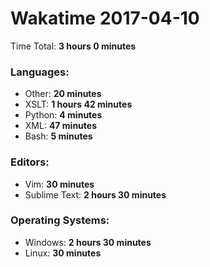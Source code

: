 # Wakatime 2017-04-10

Time Total: **3 hours 0 minutes**

### Languages:
- Other: **20 minutes** 
- XSLT: **1 hours 42 minutes** 
- Python: **4 minutes** 
- XML: **47 minutes** 
- Bash: **5 minutes** 

### Editors:
- Vim: **30 minutes** 
- Sublime Text: **2 hours 30 minutes** 

### Operating Systems:
- Windows: **2 hours 30 minutes** 
- Linux: **30 minutes** 


